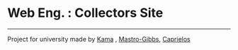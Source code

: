 # Web Eng. : Collectors Site







---
Project for university made by [Kama](https://github.com/steffno "Stefano Di Dionisio") ,  [Mastro-Gibbs](https://github.com/Mastro-Gibbs "Stefano Fattore"), [Caprielos](https://github.com/caprielos "Gabriele Di Egidio")
